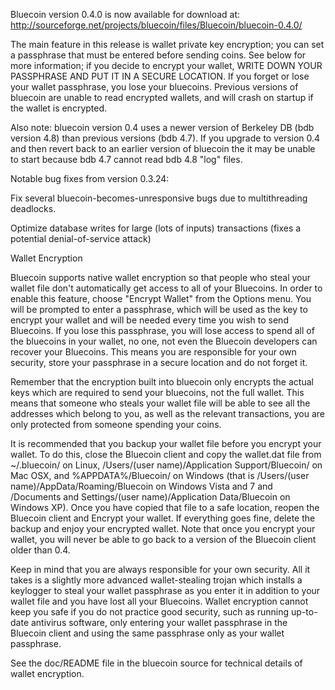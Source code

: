 Bluecoin version 0.4.0 is now available for download at:
http://sourceforge.net/projects/bluecoin/files/Bluecoin/bluecoin-0.4.0/

The main feature in this release is wallet private key encryption;
you can set a passphrase that must be entered before sending coins.
See below for more information; if you decide to encrypt your wallet,
WRITE DOWN YOUR PASSPHRASE AND PUT IT IN A SECURE LOCATION. If you
forget or lose your wallet passphrase, you lose your bluecoins.
Previous versions of bluecoin are unable to read encrypted wallets,
and will crash on startup if the wallet is encrypted.

Also note: bluecoin version 0.4 uses a newer version of Berkeley DB
(bdb version 4.8) than previous versions (bdb 4.7). If you upgrade
to version 0.4 and then revert back to an earlier version of bluecoin
the it may be unable to start because bdb 4.7 cannot read bdb 4.8
"log" files.


Notable bug fixes from version 0.3.24:

Fix several bluecoin-becomes-unresponsive bugs due to multithreading
deadlocks.

Optimize database writes for large (lots of inputs) transactions
(fixes a potential denial-of-service attack)


Wallet Encryption

Bluecoin supports native wallet encryption so that people who steal your
wallet file don't automatically get access to all of your Bluecoins.
In order to enable this feature, choose "Encrypt Wallet" from the
Options menu.  You will be prompted to enter a passphrase, which
will be used as the key to encrypt your wallet and will be needed
every time you wish to send Bluecoins.  If you lose this passphrase,
you will lose access to spend all of the bluecoins in your wallet,
no one, not even the Bluecoin developers can recover your Bluecoins.
This means you are responsible for your own security, store your
passphrase in a secure location and do not forget it.

Remember that the encryption built into bluecoin only encrypts the
actual keys which are required to send your bluecoins, not the full
wallet.  This means that someone who steals your wallet file will
be able to see all the addresses which belong to you, as well as the
relevant transactions, you are only protected from someone spending
your coins.

It is recommended that you backup your wallet file before you
encrypt your wallet.  To do this, close the Bluecoin client and
copy the wallet.dat file from ~/.bluecoin/ on Linux, /Users/(user
name)/Application Support/Bluecoin/ on Mac OSX, and %APPDATA%/Bluecoin/
on Windows (that is /Users/(user name)/AppData/Roaming/Bluecoin on
Windows Vista and 7 and /Documents and Settings/(user name)/Application
Data/Bluecoin on Windows XP).  Once you have copied that file to a
safe location, reopen the Bluecoin client and Encrypt your wallet.
If everything goes fine, delete the backup and enjoy your encrypted
wallet.  Note that once you encrypt your wallet, you will never be
able to go back to a version of the Bluecoin client older than 0.4.

Keep in mind that you are always responsible for your own security.
All it takes is a slightly more advanced wallet-stealing trojan which
installs a keylogger to steal your wallet passphrase as you enter it
in addition to your wallet file and you have lost all your Bluecoins.
Wallet encryption cannot keep you safe if you do not practice
good security, such as running up-to-date antivirus software, only
entering your wallet passphrase in the Bluecoin client and using the
same passphrase only as your wallet passphrase.

See the doc/README file in the bluecoin source for technical details
of wallet encryption.
